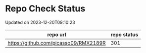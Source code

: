 # Repo Check Status

Updated on 2023-12-20T09:10:23

| repo url | repo status |
| -------- | -------- | 
|  https://github.com/picasso09/RMX2189R |  301 |
